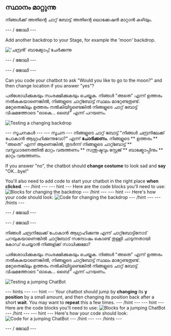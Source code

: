 ## സ്ഥാനം മാറ്റുന്നു

നിങ്ങൾക്ക് അതിന്റെ ചാറ്റ് ബോട്ട് അതിന്റെ ലൊക്കേഷൻ മാറ്റാൻ കഴിയും.

\--- / ജോലി \---

Add another backdrop to your Stage, for example the 'moon' backdrop.

!['ചന്ദ്രൻ' ബാക്ക്ട്രോപ്പ് ചേർക്കുന്നു](images/chatbot-moon.png)

\--- / ജോലി \---

\--- / ജോലി \---

Can you code your chatbot to ask "Would you like to go to the moon?" and then change location if you answer "yes"?

പരിശോധിക്കുകയും സംരക്ഷിക്കുകയും ചെയ്യുക. നിങ്ങൾ "അതെ" എന്ന് ഉത്തരം നൽകുകയാണെങ്കിൽ, നിങ്ങളുടെ ചാറ്റ്ബോട്ട് സ്ഥലം മാറ്റേണ്ടതുണ്ട്. മറ്റേതെങ്കിലും ഉത്തരം നൽകിയിട്ടുണ്ടെങ്കിൽ നിങ്ങളുടെ ചാറ്റ് ബോട്ട് വിഷമത്തോടെ "ഓകെ... ബൈ!" എന്ന് പറയണം.

![Testing a changing backdrop](images/chatbot-backdrop-test.png)

\--- സൂചനകൾ \--- \--- സൂചന \--- നിങ്ങളുടെ ചാറ്റ് ബോട്ട് "നിങ്ങൾ ചന്ദ്രനിലേക്ക് പോകാൻ ആഗ്രഹിക്കുന്നുവോ?" എന്ന് **ചോദിക്കണം**. നിങ്ങളുടെ ** ഉത്തരം ** "അതെ" എന്ന് ആണെങ്കിൽ, തുടർന്ന് നിങ്ങളുടെ ചാറ്റ്ബോട്ട് ** വസ്ത്രധാരണത്തിൽ മാറ്റം വരുത്തണം ** സന്തുഷ്ടവും സ്റ്റേജ് ** ബാക്ക്ട്രോപ്പിനും ** മാറ്റം വരുത്തണം.

If you answer "no", the chatbot should **change costume** to look sad and **say** "OK...bye!"

You'll also need to add code to start your chatbot in the right place **when clicked**. \--- /hint \--- \--- hint \--- Here are the code blocks you'll need to use: ![Blocks for changing the backdrop](images/chatbot-backdrop-blocks.png) \--- /hint \--- \--- hint \--- Here's how your code should look: ![Code for changing the backdrop](images/chatbot-backdrop-code.png) \--- /hint \--- \--- /hints \---

\--- / ജോലി \---

\--- / ജോലി \---

നിങ്ങൾ ചന്ദ്രനിലേക്ക് പോകാൻ ആഗ്രഹിക്കുന്നു എന്ന് ചാറ്റ്ബോട്ടിനോട് പറയുകയാണെങ്കിൽ ചാറ്റ്ബോട് സന്ദോഷം കൊണ്ട് തുള്ളി ചാടുന്നതായി കോഡ് ചെയ്യാൻ നിങ്ങള്ക്ക് സാധിക്കുമോ?

പരിശോധിക്കുകയും സംരക്ഷിക്കുകയും ചെയ്യുക. നിങ്ങൾ "അതെ" എന്ന് ഉത്തരം നൽകുകയാണെങ്കിൽ, നിങ്ങളുടെ ചാറ്റ്ബോട്ട് സ്ഥലം മാറ്റേണ്ടതുണ്ട്. മറ്റേതെങ്കിലും ഉത്തരം നൽകിയിട്ടുണ്ടെങ്കിൽ നിങ്ങളുടെ ചാറ്റ് ബോട്ട് വിഷമത്തോടെ "ഓകെ... ബൈ!" എന്ന് പറയണം.

![Testing a jumping ChatBot](images/chatbot-jump-test.png)

\--- hints \--- \--- hint \--- Your chatbot should jump by **changing** its **y position** by a small amount, and then changing its position back after a short **wait**. You may want to **repeat** this a few times. \--- /hint \--- \--- hint \--- Here are the code blocks you'll need to use: ![Blocks for a jumping ChatBot](images/chatbot-jump-blocks.png) \--- /hint \--- \--- hint \--- Here's how your code should look: ![Code for a jumping ChatBot](images/chatbot-jump-code.png) \--- /hint \--- \--- /hints \---

\--- / ജോലി \---